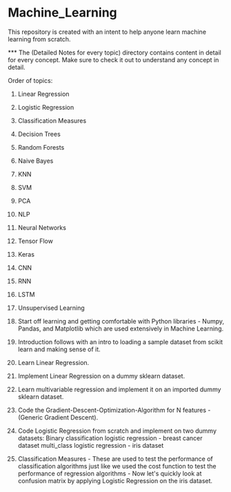 # Machine_Learning
This repository is created with an intent to help anyone learn machine learning from scratch.

*** The (Detailed Notes for every topic) directory contains content in detail for every concept. Make sure to check it out to understand any concept in detail.

Order of topics:
1. Linear Regression
2. Logistic Regression
3. Classification Measures
4. Decision Trees
5. Random Forests
6. Naive Bayes
7. KNN
8. SVM
9. PCA
10. NLP
11. Neural Networks
12. Tensor Flow
13. Keras
14. CNN
15. RNN
16. LSTM
17. Unsupervised Learning



1. Start off learning and getting comfortable with Python libraries - Numpy, Pandas, and Matplotlib which are used extensively in Machine Learning.

2. Introduction follows with an intro to loading a sample dataset from scikit learn and making sense of it.

3. Learn Linear Regression.

4. Implement Linear Regression on a dummy sklearn dataset.

5. Learn multivariable regression and implement it on an imported dummy sklearn dataset.

6. Code the Gradient-Descent-Optimization-Algorithm for N features - (Generic Gradient Descent).

7. Code Logistic Regression from scratch and implement on two dummy datasets:
    Binary classification logistic regression - breast cancer dataset
    multi_class logistic regression - iris dataset
    
8. Classification Measures - These are used to test the performance of classification algorithms just like we used the cost function to test the performance of regression algorithms - Now let's quickly look at confusion matrix by applying Logistic Regression on the iris dataset.
